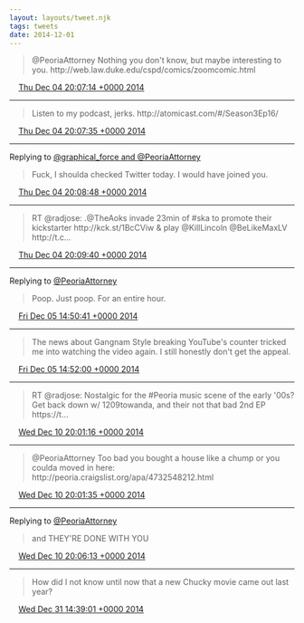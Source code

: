 ```yaml
---
layout: layouts/tweet.njk
tags: tweets
date: 2014-12-01
---
```


> @PeoriaAttorney Nothing you don't know, but maybe interesting to you\. http://web\.law\.duke\.edu/cspd/comics/zoomcomic\.html

<img src="../media/tweet.ico" width="12" /> [Thu Dec 04 20:07:14 +0000 2014](https://twitter.com/timwasson/status/540598219990777856)

----

> Listen to my podcast, jerks\. http://atomicast\.com/\#/Season3Ep16/

<img src="../media/tweet.ico" width="12" /> [Thu Dec 04 20:07:35 +0000 2014](https://twitter.com/timwasson/status/540598308792590336)

----

Replying to [@graphical\_force and @PeoriaAttorney](https://twitter.com/graphical_force/status/540548036909207552)

> Fuck, I shoulda checked Twitter today\. I would have joined you\.

<img src="../media/tweet.ico" width="12" /> [Thu Dec 04 20:08:48 +0000 2014](https://twitter.com/timwasson/status/540598615941459968)

----

> RT @radjose: \.@TheAoks invade 23min of \#ska to promote their kickstarter http://kck\.st/1BcCViw &amp; play @KillLincoln @BeLikeMaxLV http://t\.c…

<img src="../media/tweet.ico" width="12" /> [Thu Dec 04 20:09:40 +0000 2014](https://twitter.com/timwasson/status/540598835752349696)

----

Replying to [@PeoriaAttorney](https://twitter.com/PeoriaAttorney/status/540723666171219968)

> Poop\. Just poop\. For an entire hour\.

<img src="../media/tweet.ico" width="12" /> [Fri Dec 05 14:50:41 +0000 2014](https://twitter.com/timwasson/status/540880946879135744)

----

> The news about Gangnam Style breaking YouTube's counter tricked me into watching the video again\. I still honestly don't get the appeal\.

<img src="../media/tweet.ico" width="12" /> [Fri Dec 05 14:52:00 +0000 2014](https://twitter.com/timwasson/status/540881278652796928)

----

> RT @radjose: Nostalgic for the \#Peoria music scene of the early '00s? Get back down w/ 1209towanda, and their not that bad 2nd EP https://t…

<img src="../media/tweet.ico" width="12" /> [Wed Dec 10 20:01:16 +0000 2014](https://twitter.com/timwasson/status/542771046475001856)

----

> @PeoriaAttorney Too bad you bought a house like a chump or you coulda moved in here:   
> http://peoria\.craigslist\.org/apa/4732548212\.html

<img src="../media/tweet.ico" width="12" /> [Wed Dec 10 20:01:35 +0000 2014](https://twitter.com/timwasson/status/542771127093714944)

----

Replying to [@PeoriaAttorney](https://twitter.com/PeoriaAttorney/status/542772084448165889)

> and THEY'RE DONE WITH YOU

<img src="../media/tweet.ico" width="12" /> [Wed Dec 10 20:06:13 +0000 2014](https://twitter.com/timwasson/status/542772293835825152)

----

> How did I not know until now that a new Chucky movie came out last year?

<img src="../media/tweet.ico" width="12" /> [Wed Dec 31 14:39:01 +0000 2014](https://twitter.com/timwasson/status/550300096366010370)